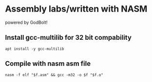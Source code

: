 # Assembly labs/written with NASM

powered by GodBolt!

## Install gcc-multilib for 32 bit compability
```apt install -y gcc-multilib```

## Compile with nasm asm file
```nasm -f elf "$f.asm" && gcc -m32 -o $f "$f.o"```


